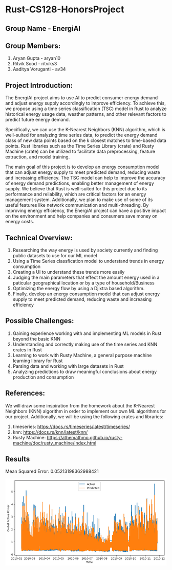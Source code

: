 # Rust-CS128-HonorsProject
## Group Name - EnergiAI

## Group Members:
 
1. Aryan Gupta - aryan10
2. Ritvik Sood - ritviks3
3. Aaditya Voruganti - av34

## Project Introduction:
  
The EnergiAI project aims to use AI to predict consumer energy demand and adjust energy supply accordingly to improve efficiency. To achieve this, we propose using   a time series classification (TSC) model in Rust to analyze historical energy usage data, weather patterns, and other relevant factors to predict future energy       demand.

Specifically, we can use the K-Nearest Neighbors (KNN) algorithm, which is well-suited for analyzing time series data, to predict the energy demand class of new  data points based on the k closest matches to time-based data points. Rust libraries such as the Time Series Library (crate) and Rusty Machine (crate) can be utilized to facilitate data preprocessing, feature extraction, and model training.

The main goal of this project is to develop an energy consumption model that can adjust energy supply to meet predicted demand, reducing waste and increasing efficiency. The TSC model can help to improve the accuracy of energy demand predictions, enabling better management of energy supply. We believe that Rust is well-suited for this project due to its performance and reliability, which are critical factors for an energy management system. Additionally, we plan to make use of some of its useful features like network communication and multi-threading. By improving energy efficiency, the EnergiAI project can have a positive impact on the environment and help companies and consumers save money on energy costs.

## Technical Overview:
  
 1. Researching the way energy is used by society currently and finding public datasets to use for our ML model
 2. Using a Time Series classfication model to understand trends in energy consumption
 3. Creating a UI to understand these trends more easily
 4. Judging the main parameters that effect the amount energy used in a paticular geographical location or by a type of household/Business
 5. Optimizing the energy flow by using a Djixtra based algorithm.
 6. Finally, develop an energy consumption model that can adjust energy supply to meet predicted demand, reducing waste and increasing efficiency

## Possible Challenges:

1. Gaining experience working with and implementing ML models in Rust beyond the basic KNN
2. Understanding and correctly making use of the time series and KNN crates in Rust
3. Learning to work with Rusty Machine, a general purpose machine learning library for Rust
4. Parsing data and working with large datasets in Rust
5. Analyzing predictions to draw meaningful conclusions about energy production and consumption

## References:

We will draw some inspiration from the homework about the K-Nearest Neighbors (KNN) algorithm in order to implement our own ML algorithms for our project. Additionally, we will be using the following crates and libraries:

1. timeseries: https://docs.rs/timeseries/latest/timeseries/
2. knn: https://docs.rs/knn/latest/knn/ 
3. Rusty Machine: https://athemathmo.github.io/rusty-machine/doc/rusty_machine/index.html

## Results


Mean Squared Error: 0.05213198362988421

![alt text](images/Unknown-7.png)



